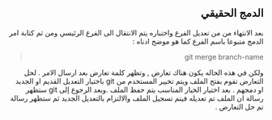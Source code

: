 ﻿



<div dir = rtl > 

## الدمج الحقيقي
بعد الانتهاء من من تعديل الفرع واختباره يتم الانتقال الى الفرع الرئيسي ومن ثم كتابة امر الدمج متبوعا باسم الفرع كما هو موضح ادناه :

<div dir = rtl > 

>  git merge branch-name

</dir>
ولكن في هذه الحاله يكون هناك تعارض , وتظهر كلمة تعارض بعد ارسال الامر . لحل التعارض تقوم بفتح الملف ويتم تخيير المستخدم من git باختيار التعديل القديم او الجديد او دمجهم . بعد اختيار الخيار المناسب يتم حفظ الملف .وبعد الرجوع إلى git ستظهر رسالة ان الملف تم تعديله فيتم تسجيل الملف والالتزام بالتعديل الجديد ثم ستظهر رسالة تم حل التعارض .

</dir>


